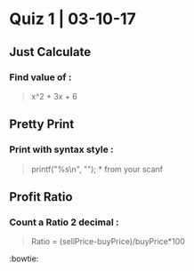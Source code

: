# Quiz 1 | 03-10-17

## Just Calculate

### Find value of : 
> x^2 + 3x + 6  


## Pretty Print

### Print with syntax style :
> printf("%s\n", "<your input>");
*<your input> from your scanf  


## Profit Ratio

### Count a Ratio 2 decimal :
> Ratio = (sellPrice-buyPrice)/buyPrice*100  


:bowtie: